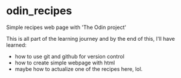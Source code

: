 # odin_recipes
Simple recipes web page with 'The Odin project'

This is all part of the learning journey and by the end of this,
I'll have learned:
- how to use git and github for version control
- how to create simple webpage with html
- maybe how to actualize one of the recipes here, lol.

